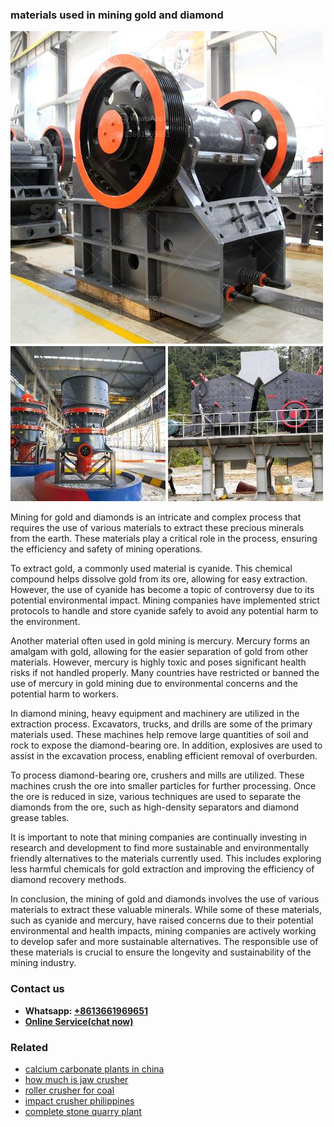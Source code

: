 <h3>materials used in mining gold and diamond</h3><img src='1703042211.jpg' alt=''><p>Mining for gold and diamonds is an intricate and complex process that requires the use of various materials to extract these precious minerals from the earth. These materials play a critical role in the process, ensuring the efficiency and safety of mining operations.</p><p>To extract gold, a commonly used material is cyanide. This chemical compound helps dissolve gold from its ore, allowing for easy extraction. However, the use of cyanide has become a topic of controversy due to its potential environmental impact. Mining companies have implemented strict protocols to handle and store cyanide safely to avoid any potential harm to the environment.</p><p>Another material often used in gold mining is mercury. Mercury forms an amalgam with gold, allowing for the easier separation of gold from other materials. However, mercury is highly toxic and poses significant health risks if not handled properly. Many countries have restricted or banned the use of mercury in gold mining due to environmental concerns and the potential harm to workers.</p><p>In diamond mining, heavy equipment and machinery are utilized in the extraction process. Excavators, trucks, and drills are some of the primary materials used. These machines help remove large quantities of soil and rock to expose the diamond-bearing ore. In addition, explosives are used to assist in the excavation process, enabling efficient removal of overburden.</p><p>To process diamond-bearing ore, crushers and mills are utilized. These machines crush the ore into smaller particles for further processing. Once the ore is reduced in size, various techniques are used to separate the diamonds from the ore, such as high-density separators and diamond grease tables.</p><p>It is important to note that mining companies are continually investing in research and development to find more sustainable and environmentally friendly alternatives to the materials currently used. This includes exploring less harmful chemicals for gold extraction and improving the efficiency of diamond recovery methods.</p><p>In conclusion, the mining of gold and diamonds involves the use of various materials to extract these valuable minerals. While some of these materials, such as cyanide and mercury, have raised concerns due to their potential environmental and health impacts, mining companies are actively working to develop safer and more sustainable alternatives. The responsible use of these materials is crucial to ensure the longevity and sustainability of the mining industry.</p><h3>Contact us</h3><ul><li><strong>Whatsapp:&nbsp;<a href="https://wa.me/8613661969651">+8613661969651</a></strong></li><li><a href="https://swt.shibang-china.com/?git&amp;zhl&amp;materials used in mining gold and diamond"><strong>Online Service(chat now)</strong></a></li></ul><h3>Related</h3><ul><li><a href='calcium carbonate plants in china.md'>calcium carbonate plants in china</a></li><li><a href='how much is jaw crusher.md'>how much is jaw crusher</a></li><li><a href='roller crusher for coal.md'>roller crusher for coal</a></li><li><a href='impact crusher philippines.md'>impact crusher philippines</a></li><li><a href='complete stone quarry plant.md'>complete stone quarry plant</a></li></ul>